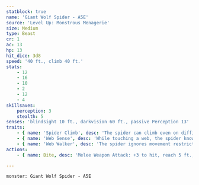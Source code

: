 ```yaml
---
statblock: true
name: 'Giant Wolf Spider - A5E'
source: 'Level Up: Monstrous Menagerie'
size: Medium
type: Beast
cr: 1
ac: 13
hp: 13
hit_dice: 3d8
speed: '40 ft., climb 40 ft.'
stats:
    - 12
    - 16
    - 10
    - 2
    - 12
    - 4
skillsaves:
    perception: 3
    stealth: 5
senses: 'blindsight 10 ft., darkvision 60 ft., passive Perception 13'
traits:
    - { name: 'Spider Climb', desc: 'The spider can climb even on difficult surfaces and upside down on ceilings.' }
    - { name: 'Web Sense', desc: 'While touching a web, the spider knows the location of other creatures touching that web.' }
    - { name: 'Web Walker', desc: 'The spider ignores movement restrictions imposed by webs.' }
actions:
    - { name: Bite, desc: 'Melee Weapon Attack: +3 to hit, reach 5 ft., one target. Hit: 3 (1d4+1) piercing damage and the target makes a DC 11 Constitution saving throw, taking 5 (2d4) poison damage on a failure or half damage on a success. If the poison damage reduces the target to 0 hit points, the target is made stable but poisoned for 1 hour, even if it regains hit points, and it is paralyzed while poisoned in this way.' }

---
```

```statblock
monster: Giant Wolf Spider - A5E
```

